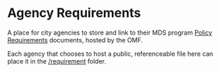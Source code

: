 # Agency Requirements

A place for city agencies to store and link to their MDS program [Policy Requirements](https://github.com/openmobilityfoundation/mobility-data-specification/tree/ms-requirements/policy#requirement) documents, hosted by the OMF.

Each agency that chooses to host a public, referenceable file here can place it in the [/requirement](/requirement) folder.

